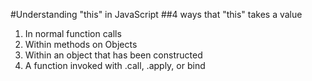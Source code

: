#Understanding "this" in JavaScript
##4 ways that "this" takes a value
1. In normal function calls
2. Within methods on Objects
3. Within an object that has been constructed
4. A function invoked with .call, .apply, or bind
